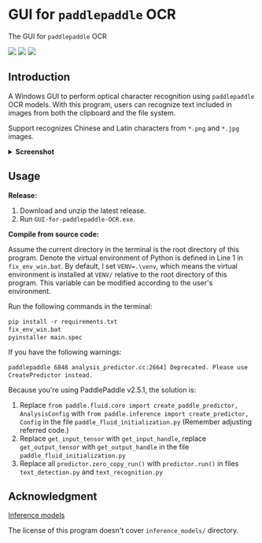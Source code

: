# GUI for `paddlepaddle` OCR

 The GUI for `paddlepaddle` OCR

![](https://shields.io/badge/OS-Windows_10_64--bit-lightgray?style=flat-square)
![](https://shields.io/badge/dependencies-Python_3.8-blue?style=flat-square)
![](https://shields.io/badge/languages-zh,_en-pink?style=flat-square)

## Introduction

A Windows GUI to perform optical character recognition using `paddlepaddle` OCR models. With this program, users can recognize text included in images from both the clipboard and the file system.

Support recognizes Chinese and Latin characters from  `*.png` and `*.jpg` images.

<details>
 <summary><b>Screenshot</b></summary>
 <img src="assets/image-20230612161702728.png" alt="screenshot">
</details>


## Usage

**Release:**

1. Download and unzip the latest release.
2. Run `GUI-for-paddlepaddle-OCR.exe`.

**Compile from source code:**

Assume the current directory in the terminal is the root directory of this program. Denote the virtual environment of Python is defined in Line 1 in `fix_env_win.bat`. By default, I set `VENV=.\venv`, which means the virtual environment is installed at `VENV/` relative to the root directory of this program. This variable can be modified according to the user's environment.

Run the following commands in the terminal:

```
pip install -r requirements.txt
fix_env_win.bat
pyinstaller main.spec
```

If you have the following warnings:

```
paddlepaddle 6848 analysis_predictor.cc:2664] Deprecated. Please use CreatePredictor instead.
```

Because you're using PaddlePaddle v2.5.1, the solution is:

1. Replace `from paddle.fluid.core import create_paddle_predictor, AnalysisConfig` with `from paddle.inference import create_predictor, Config` in the file `paddle_fluid_initialization.py` (Remember adjusting referred code.)
2. Replace `get_input_tensor` with `get_input_handle`, replace `get_output_tensor` with `get_output_handle` in the file `paddle_fluid_initialization.py`
3. Replace all `predictor.zero_copy_run()` with `predictor.run()` in files `text_detection.py` and `text_recognition.py`

## Acknowledgment

[Inference models](https://github.com/PaddlePaddle/PaddleOCR/blob/release/2.7/doc/doc_ch/ppocr_introduction.md#6-%E6%A8%A1%E5%9E%8B%E5%BA%93)

The license of this program doesn't cover `inference_models/` directory.
